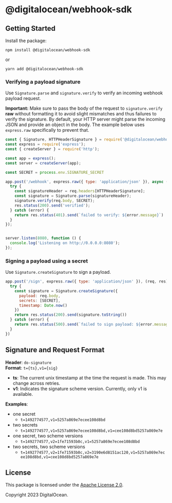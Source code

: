 # @digitalocean/webhook-sdk

## Getting Started

Install the package:

```
npm install @digitalocean/webhook-sdk
```

or

```
yarn add @digitalocean/webhook-sdk
```

### Verifying a payload signature

Use `Signature.parse` and `signature.verify` to verify an incoming webhook payload request.

**Important:** Make sure to pass the body of the request to `signature.verify` **raw** without formatting it to avoid slight mismatches and thus failures to verify the signature. By default, your HTTP server might parse the incoming JSON and provide an object in the body. The example below uses `express.raw` specifically to prevent that.

```js
const { Signature, HTTPHeaderSignature } = require('@digitalocean/webhook-sdk')
const express = require('express');
const { createServer } = require('http');

const app = express();
const server = createServer(app);

const SECRET = process.env.SIGNATURE_SECRET

app.post('/webhook', express.raw({ type: 'application/json' }), async (req, res) => {
  try {
    const signatureHeader = req.headers[HTTPHeaderSignature];
    const signature = Signature.parse(signatureHeader);
    signature.verify(req.body, SECRET);
    res.status(200).send('verified');
  } catch (error) {
    return res.status(401).send(`failed to verify: ${error.message}`)
  }
});


server.listen(8080, function () {
  console.log('Listening on http://0.0.0.0:8080');
});

```

### Signing a payload using a secret

Use `Signature.createSignature` to sign a payload.

```js
app.post('/sign', express.raw({ type: 'application/json' }), (req, res) => {
  try {
    const signature = Signature.createSignature({
      payload: req.body,
      secrets: [SECRET],
      timestamp: Date.now()
    })
    return res.status(200).send(signature.toString())
  } catch (error) {
    return res.status(500).send(`failed to sign payload: ${error.message}`, )
  }
})

```

## Signature and Request Format

**Header**: `do-signature` <br />
**Format**: `t={ts},v1={sig}` <br />
- **ts**:  The current unix timestamp at the time the request is made. This may change across retries. <br />
- **v1**: Indicates the signature scheme version. Currently, only v1 is available.<br />
  
**Examples**: 
- one secret
  - `t=1492774577,v1=5257a869e7ecee108d8bd`
- two secrets
  - `t=1492774577,v1=5257a869e7ecee108d8bd,v1=cee108d8bd5257a869e7e`
- one secret, two scheme versions
  - `t=1492774577,v2=1fe71593b0c,v1=5257a869e7ecee108d8bd`
- two secrets, two scheme versions
  -  `t=1492774577,v2=1fe71593b0c,v2=3190e6d8151ac120,v1=5257a869e7ecee108d8bd,v1=cee108d8bd5257a869e7e`

## License

This package is licensed under the [Apache License 2.0](LICENSE).

Copyright 2023 DigitalOcean.